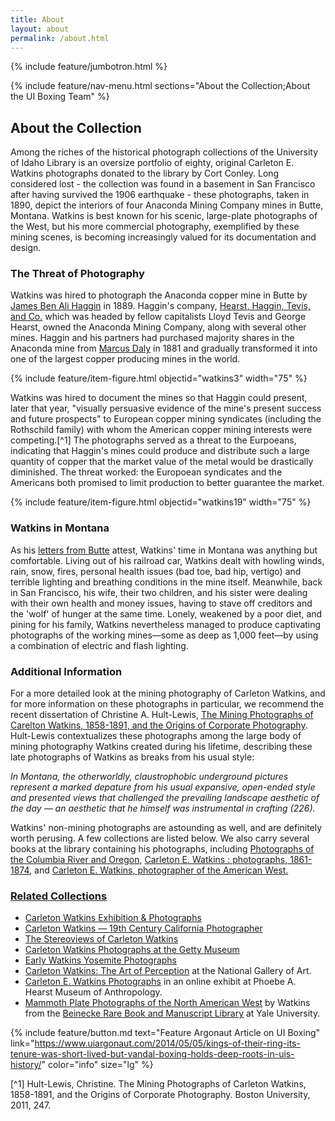 ```yaml
---
title: About
layout: about
permalink: /about.html
---
```

{% include feature/jumbotron.html %} 

{% include feature/nav-menu.html sections="About the Collection;About the UI Boxing Team" %} 

## About the Collection

Among the riches of the historical photograph collections of the University of Idaho Library is an oversize portfolio of eighty, original Carleton E. Watkins photographs donated to the library by Cort Conley. Long considered lost - the collection was found in a basement in San Francisco after having survived the 1906 earthquake - these photographs, taken in 1890, depict the interiors of four Anaconda Mining Company mines in Butte, Montana. Watkins is best known for his scenic, large-plate photographs of the West, but his more commercial photography, exemplified by these mining scenes, is becoming increasingly valued for its documentation and design. 

### The Threat of Photography

Watkins was hired to photograph the Anaconda copper mine in Butte by [James Ben Ali Haggin](https://en.wikipedia.org/wiki/James_Ben_Ali_Haggin) in 1889. Haggin's company, [Hearst, Haggin, Tevis, and Co.](https://en.wikipedia.org/wiki/Hearst,_Haggin,_Tevis_and_Co.) which was headed by fellow capitalists Lloyd Tevis and George Hearst, owned the Anaconda Mining Company, along with several other mines. Haggin and his partners had purchased majority shares in the Anaconda mine from [Marcus Daly](https://en.wikipedia.org/wiki/Marcus_Daly) in 1881 and gradually transformed it into one of the largest copper producing mines in the world. 

{% include feature/item-figure.html objectid="watkins3" width="75" %}

Watkins was hired to document the mines so that Haggin could present, later that year, "visually persuasive evidence of the mine's present success and future prospects" to European copper mining syndicates (including the Rothschild family) with whom the American copper mining interests were competing.[^1] The photographs served as a threat to the Eurpoeans, indicating that Haggin's mines could produce and distribute such a large quantity of copper that the market value of the metal would be drastically diminished. The threat worked: the Europoean syndicates and the Americans both promised to limit production to better guarantee the market.

{% include feature/item-figure.html objectid="watkins19" width="75" %}

### Watkins in Montana

As his <a id="show_5" href="letters.html">letters from Butte</a> attest, Watkins' time in Montana was anything but comfortable. Living out of his railroad car, Watkins dealt with howling winds, rain, snow, fires, personal health issues (bad toe, bad hip, vertigo) and terrible lighting and breathing conditions in the mine itself. Meanwhile, back in San Francisco, his wife, their two children, and his sister were dealing with their own health and money issues, having to stave off creditors and the 'wolf' of hunger at the same time. Lonely, weakened by a poor diet, and pining for his family, Watkins nevertheless managed to produce captivating photographs of the working mines—some as deep as 1,000 feet—by using a combination of electric and flash lighting.

### Additional Information

For a more detailed look at the mining photography of Carleton Watkins, and for more information on these photographs in particular, we recommend the recent dissertation of Christine A. Hult-Lewis, <a href="https://search.proquest.com/docview/880288205/abstract?accountid=14551">The Mining Photographs of Carelton Watkins, 1858-1891, and the Origins of Corporate Photography</a>. Hult-Lewis contextualizes these photographs among the large body of mining photography Watkins created during his lifetime, describing these late photographs of Watkins as breaks from his usual style:

*In Montana, the otherworldly, claustrophobic underground pictures represent a marked depature from his usual expansive, open-ended style and presented views that challenged the prevailing landscape aesthetic of the day — an aesthetic that he himself was instrumental in crafting (226).* 

Watkins' non-mining photographs are astounding as well, and are definitely worth perusing. A few collections are listed below. We also carry several books at the library containing his photographs, including <a href="https://uidaho.worldcat.org/oclc/5972889"> Photographs of the Columbia River and Oregon</a>, <a href="https://uidaho.worldcat.org/oclc/19397351">Carleton E. Watkins : photographs, 1861-1874</a>, and <a href="https://uidaho.worldcat.org/oclc/9197151">Carleton E. Watkins, photographer of the American West.

### Related Collections

- [Carleton Watkins Exhibition & Photographs](https://fraenkelgallery.com/artists/carleton-watkins)
- [Carleton Watkins — 19th Century California Photographer](https://CPRR.org/Museum/Stereo_World/Watkins/)
- [The Stereoviews of Carleton Watkins](https://www.carletonwatkins.org/)
- [Carleton Watkins Photographs at the Getty Museum](https://www.getty.edu/art/gettyguide/artMakerDetails?maker=1989)
- [Early Watkins Yosemite Photographs](https://www.yosemite.ca.us/library/watkins/)
- [Carleton Watkins: The Art of Perception](https://www.nga.gov/exhibitions/2000/watkins.html) at the National Gallery of Art.
- [Carleton E. Watkins Photographs](https://hearstmuseum.berkeley.edu/exhibitions/photo/watkins.html) in an online exhibit at Phoebe A. Hearst Museum of Anthropology.
- [Mammoth Plate Photographs of the North American West](https://beinecke.library.yale.edu/collections/highlights/mammoth-plate-photographs-north-american-west) by Watkins from the [Beinecke Rare Book and Manuscript Library](https://www.library.yale.edu/beinecke/) at Yale University.

{% include feature/button.md text="Feature Argonaut Article on UI Boxing" link="https://www.uiargonaut.com/2014/05/05/kings-of-their-ring-its-tenure-was-short-lived-but-vandal-boxing-holds-deep-roots-in-uis-history/" color="info" size="lg" %}

[^1] Hult-Lewis, Christine. The Mining Photographs of Carleton Watkins, 1858-1891, and the Origins of Corporate Photography. Boston University, 2011, 247.

<div class="clearfix"></div>

